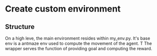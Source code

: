 # Create custom environment

## Structure

On a high leve, the main environment resides within my_env.py. It's 
base env is a antmaze env used to compute the movement of the agent. T
The wrapper serves the function of providing goal and computing the 
reward.